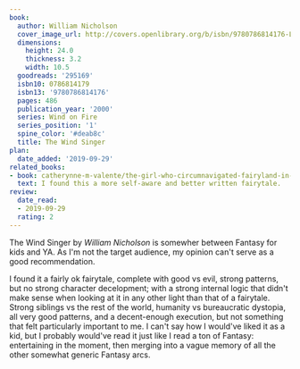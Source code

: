 ```yaml
---
book:
  author: William Nicholson
  cover_image_url: http://covers.openlibrary.org/b/isbn/9780786814176-L.jpg
  dimensions:
    height: 24.0
    thickness: 3.2
    width: 10.5
  goodreads: '295169'
  isbn10: 0786814179
  isbn13: '9780786814176'
  pages: 486
  publication_year: '2000'
  series: Wind on Fire
  series_position: '1'
  spine_color: '#deab8c'
  title: The Wind Singer
plan:
  date_added: '2019-09-29'
related_books:
- book: catherynne-m-valente/the-girl-who-circumnavigated-fairyland-in-a-ship-of-her-own-making
  text: I found this a more self-aware and better written fairytale.
review:
  date_read:
  - 2019-09-29
  rating: 2
---
```


The Wind Singer by *William Nicholson* is somewher between Fantasy for kids and YA. As I'm not the target audience, my
opinion can't serve as a good recommendation.

I found it a fairly ok fairytale, complete with good vs evil, strong patterns, but no strong character decelopment; with
a strong internal logic that didn't make sense when looking at it in any other light than that of a fairytale. Strong
siblings vs the rest of the world, humanity vs bureaucratic dystopia, all very good patterns, and a decent-enough
execution, but not something that felt particularly important to me. I can't say how I would've liked it as a kid, but I
probably would've read it just like I read a ton of Fantasy: entertaining in the moment, then merging into a vague
memory of all the other somewhat generic Fantasy arcs.
